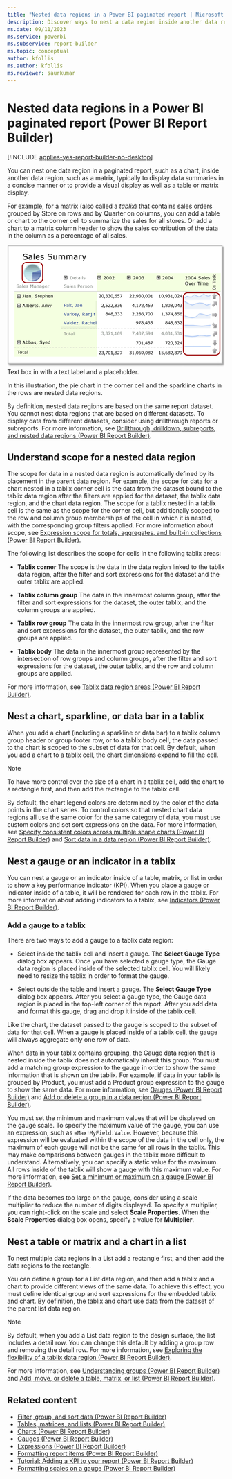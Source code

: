 ```yaml
---
title: "Nested data regions in a Power BI paginated report | Microsoft Docs"
description: Discover ways to nest a data region inside another data region in Power BI Report Builder. Display data summaries in a Power BI paginated report in a concise table or matrix. 
ms.date: 09/11/2023
ms.service: powerbi
ms.subservice: report-builder
ms.topic: conceptual
author: kfollis
ms.author: kfollis
ms.reviewer: saurkumar
---
```

# Nested data regions in a Power BI paginated report (Power BI Report Builder)

[!INCLUDE [applies-yes-report-builder-no-desktop](../../includes/applies-yes-report-builder-no-desktop.md)]

  You can nest one data region in a paginated report, such as a chart, inside another data region, such as a matrix, typically to display data summaries in a concise manner or to provide a visual display as well as a table or matrix display.  
  
 For example, for a matrix (also called a *tablix*) that contains sales orders grouped by Store on rows and by Quarter on columns, you can add a table or chart to the corner cell to summarize the sales for all stores. Or add a chart to a matrix column header to show the sales contribution of the data in the column as a percentage of all sales.  
  
 ![Screenshot showing nested data region.](../report-design/media/nested-data-region.gif "Screenshot showing nested data region")  
 Text box in with a text label and a placeholder.
  
 In this illustration, the pie chart in the corner cell and the sparkline charts in the rows are nested data regions.  
  
 By definition, nested data regions are based on the same report dataset. You cannot nest data regions that are based on different datasets. To display data from different datasets, consider using drillthrough reports or subreports. For more information, see [Drillthrough, drilldown, subreports, and nested data regions &#40;Power BI Report Builder&#41;](../../paginated-reports/report-design/drillthrough-drilldown-subreports-nested-data-regions.md).  
  
 
## Understand scope for a nested data region  
 The scope for data in a nested data region is automatically defined by its placement in the parent data region. For example, the scope for data for a chart nested in a tablix corner cell is the data from the dataset bound to the tablix data region after the filters are applied for the dataset, the tablix data region, and the chart data region. The scope for a tablix nested in a tablix cell is the same as the scope for the corner cell, but additionally scoped to the row and column group memberships of the cell in which it is nested, with the corresponding group filters applied. For more information about scope, see [Expression scope for totals, aggregates, and built-in collections &#40;Power BI Report Builder&#41;](../../paginated-reports/expressions/expression-scope-for-totals-aggregates-and-built-in-collections.md).  
  
 The following list describes the scope for cells in the following tablix areas:  
  
-   **Tablix corner** The scope is the data in the data region linked to the tablix data region, after the filter and sort expressions for the dataset and the outer tablix are applied.  
  
-   **Tablix column group** The data in the innermost column group, after the filter and sort expressions for the dataset, the outer tablix, and the column groups are applied.  
  
-   **Tablix row group** The data in the innermost row group, after the filter and sort expressions for the dataset, the outer tablix, and the row groups are applied.  
  
-   **Tablix body** The data in the innermost group represented by the intersection of row groups and column groups, after the filter and sort expressions for the dataset, the outer tablix, and the row and column groups are applied.  
  
 For more information, see [Tablix data region areas &#40;Power BI Report Builder&#41;](/sql/reporting-services/report-design/tablix-data-region-areas-report-builder-and-ssrs).  
  
## Nest a chart, sparkline, or data bar in a tablix  
 When you add a chart (including a sparkline or data bar) to a tablix column group header or group footer row, or to a tablix body cell, the data passed to the chart is scoped to the subset of data for that cell. By default, when you add a chart to a tablix cell, the chart dimensions expand to fill the cell.  
  
> [!NOTE]  
>  To have more control over the size of a chart in a tablix cell, add the chart to a rectangle first, and then add the rectangle to the tablix cell.  
  
 By default, the chart legend colors are determined by the color of the data points in the chart series. To control colors so that nested chart data regions all use the same color for the same category of data, you must use custom colors and set sort expressions on the data. For more information, see [Specify consistent colors across multiple shape charts &#40;Power BI Report Builder&#41;](../../paginated-reports/report-design/visualizations/specify-consistent-colors-across-multiple-shape-charts-report-builder.md) and [Sort data in a data region &#40;Power BI Report Builder&#41;](../../paginated-reports/report-design/sort-data-data-region-report-builder.md).  
  
## Nest a gauge or an indicator in a tablix  
 You can nest a gauge or an indicator inside of a table, matrix, or list in order to show a key performance indicator (KPI). When you place a gauge or indicator inside of a table, it will be rendered for each row in the tablix. For more information about adding indicators to a tablix, see [Indicators &#40;Power BI Report Builder&#41;](../../paginated-reports/report-design/visualizations/indicators-report-builder.md).  
  
### Add a gauge to a tablix  
 There are two ways to add a gauge to a tablix data region:  
  
-   Select inside the tablix cell and insert a gauge. The **Select Gauge Type** dialog box appears. Once you have selected a gauge type, the Gauge data region is placed inside of the selected tablix cell. You will likely need to resize the tablix in order to format the gauge.  
  
-   Select outside the table and insert a gauge. The **Select Gauge Type** dialog box appears. After you select a gauge type, the Gauge data region is placed in the top-left corner of the report. After you add data and format this gauge, drag and drop it inside of the tablix cell.  
  
 Like the chart, the dataset passed to the gauge is scoped to the subset of data for that cell. When a gauge is placed inside of a tablix cell, the gauge will always aggregate only one row of data.  
  
 When data in your tablix contains grouping, the Gauge data region that is nested inside the tablix does not automatically inherit this group. You must add a matching group expression to the gauge in order to show the same information that is shown on the tablix. For example, if data in your tablix is grouped by Product, you must add a Product group expression to the gauge to show the same data. For more information, see [Gauges &#40;Power BI Report Builder&#41;](../../paginated-reports/report-design/visualizations/gauges-report-builder.md) and [Add or delete a group in a data region &#40;Power BI Report Builder&#41;](../../paginated-reports/report-design/add-delete-group-data-region-report-builder.md).  
  
 You must set the minimum and maximum values that will be displayed on the gauge scale. To specify the maximum value of the gauge, you can use an expression, such as `=Max!MyField.Value`. However, because this expression will be evaluated within the scope of the data in the cell only, the maximum of each gauge will not be the same for all rows in the tablix. This may make comparisons between gauges in the tablix more difficult to understand. Alternatively, you can specify a static value for the maximum. All rows inside of the tablix will show a gauge with this maximum value. For more information, see [Set a minimum or maximum on a gauge &#40;Power BI Report Builder&#41;](../../paginated-reports/report-design/visualizations/set-minimum-maximum-gauge-report-builder.md).  
  
 If the data becomes too large on the gauge, consider using a scale multiplier to reduce the number of digits displayed. To specify a multiplier, you can right-click on the scale and select **Scale Properties**. When the **Scale Properties** dialog box opens, specify a value for **Multiplier**.  
  
## Nest a table or matrix and a chart in a list  
 To nest multiple data regions in a List add a rectangle first, and then add the data regions to the rectangle.  
  
 You can define a group for a List data region, and then add a tablix and a chart to provide different views of the same data. To achieve this effect, you must define identical group and sort expressions for the embedded tablix and chart. By definition, the tablix and chart use data from the dataset of the parent list data region.  
  
> [!NOTE]  
>  By default, when you add a List data region to the design surface, the list includes a detail row. You can change this default by adding a group row and removing the detail row. For more information, see [Exploring the flexibility of a tablix data region &#40;Power BI Report Builder&#41;](/sql/reporting-services/report-design/exploring-the-flexibility-of-a-tablix-data-region-report-builder-and-ssrs).  
  
 For more information, see [Understanding groups &#40;Power BI Report Builder&#41;](../../paginated-reports/report-design/understand-groups-report-builder.md) and [Add, move, or delete a table, matrix, or list &#40;Power BI Report Builder&#41;](/sql/reporting-services/report-design/add-move-or-delete-a-table-matrix-or-list-report-builder-and-ssrs).  
  
## Related content

- [Filter, group, and sort data &#40;Power BI Report Builder&#41;](../../paginated-reports/report-design/filter-group-sort-data-report-builder.md)     
- [Tables, matrices, and lists &#40;Power BI Report Builder&#41;](../../paginated-reports/report-builder-tables-matrices-lists.md)   
- [Charts &#40;Power BI Report Builder&#41;](../../paginated-reports/report-design/visualizations/charts-report-builder.md)   
- [Gauges &#40;Power BI Report Builder&#41;](../../paginated-reports/report-design/visualizations/gauges-report-builder.md)   
- [Expressions &#40;Power BI Report Builder&#41;](../../paginated-reports/expressions/report-builder-expressions.md)   
- [Formatting report items &#40;Power BI Report Builder&#41;](/sql/reporting-services/report-design/formatting-report-items-report-builder-and-ssrs)   
- [Tutorial: Adding a KPI to your report &#40;Power BI Report Builder&#41;](/sql/reporting-services/tutorial-adding-a-kpi-to-your-report-report-builder)   
- [Formatting scales on a gauge &#40;Power BI Report Builder&#41;](../../paginated-reports/report-design/visualizations/format-scales-gauge-report-builder.md)  
  
  
